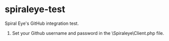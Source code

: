 spiraleye-test
==============

Spiral Eye's GitHub integration test.

1. Set your Github username and password in the \Spiraleye\Client.php file.
